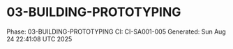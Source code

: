 # 03-BUILDING-PROTOTYPING
Phase: 03-BUILDING-PROTOTYPING
CI: CI-SA001-005
Generated: Sun Aug 24 22:41:08 UTC 2025
